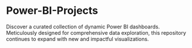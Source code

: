 # Power-BI-Projects
Discover a curated collection of dynamic Power BI dashboards. Meticulously designed for comprehensive data exploration, this repository continues to expand with new and impactful visualizations.
